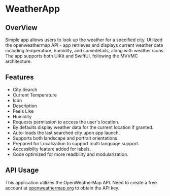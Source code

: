 # WeatherApp

## OverView

Simple app allows users to look up the weather for a specified city. 
Utilized the openweathermap API - app retrieves and displays current weather data including temperature, humidity, and somedetails, along with weather icons. 
The app supports both UIKit and SwiftUI, following the MVVMC architecture.

## Features

- City Search
- Current Temperature
- Icon
- Description
- Feels Like
- Humidity
- Requests permission to access the user's location.
- By defaults display weather data for the current location if granted.
- Auto-loads the last searched city upon app launch.
- Supports both landscape and portrait orientations.
- Prepared for Localization to support multi language support.
- Accessibilty feature added for labels.
- Code optimized for more readbility and modularization.

## API Usage

This application utilizes the OpenWeatherMap API. 
Need to create a free account at [openweathermap.org](https://openweathermap.org/) to obtain the API key.

